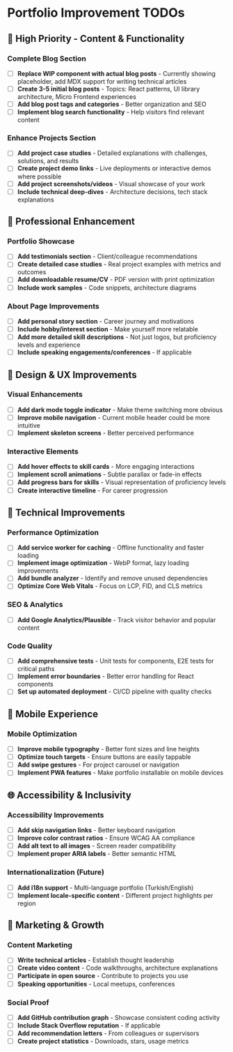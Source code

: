 # Portfolio Improvement TODOs

## 🚀 High Priority - Content & Functionality

### Complete Blog Section

- [ ] **Replace WIP component with actual blog posts** - Currently showing placeholder, add MDX support for writing technical articles
- [ ] **Create 3-5 initial blog posts** - Topics: React patterns, UI library architecture, Micro Frontend experiences
- [ ] **Add blog post tags and categories** - Better organization and SEO
- [ ] **Implement blog search functionality** - Help visitors find relevant content

### Enhance Projects Section

- [ ] **Add project case studies** - Detailed explanations with challenges, solutions, and results
- [ ] **Create project demo links** - Live deployments or interactive demos where possible
- [ ] **Add project screenshots/videos** - Visual showcase of your work
- [ ] **Include technical deep-dives** - Architecture decisions, tech stack explanations

## 💼 Professional Enhancement

### Portfolio Showcase

- [ ] **Add testimonials section** - Client/colleague recommendations
- [ ] **Create detailed case studies** - Real project examples with metrics and outcomes
- [ ] **Add downloadable resume/CV** - PDF version with print optimization
- [ ] **Include work samples** - Code snippets, architecture diagrams

### About Page Improvements

- [ ] **Add personal story section** - Career journey and motivations
- [ ] **Include hobby/interest section** - Make yourself more relatable
- [ ] **Add more detailed skill descriptions** - Not just logos, but proficiency levels and experience
- [ ] **Include speaking engagements/conferences** - If applicable

## 🎨 Design & UX Improvements

### Visual Enhancements

- [ ] **Add dark mode toggle indicator** - Make theme switching more obvious
- [ ] **Improve mobile navigation** - Current mobile header could be more intuitive
- [ ] **Implement skeleton screens** - Better perceived performance

### Interactive Elements

- [ ] **Add hover effects to skill cards** - More engaging interactions
- [ ] **Implement scroll animations** - Subtle parallax or fade-in effects
- [ ] **Add progress bars for skills** - Visual representation of proficiency levels
- [ ] **Create interactive timeline** - For career progression

## 🔧 Technical Improvements

### Performance Optimization

- [ ] **Add service worker for caching** - Offline functionality and faster loading
- [ ] **Implement image optimization** - WebP format, lazy loading improvements
- [ ] **Add bundle analyzer** - Identify and remove unused dependencies
- [ ] **Optimize Core Web Vitals** - Focus on LCP, FID, and CLS metrics

### SEO & Analytics

- [ ] **Add Google Analytics/Plausible** - Track visitor behavior and popular content

### Code Quality

- [ ] **Add comprehensive tests** - Unit tests for components, E2E tests for critical paths
- [ ] **Implement error boundaries** - Better error handling for React components
- [ ] **Set up automated deployment** - CI/CD pipeline with quality checks

## 📱 Mobile Experience

### Mobile Optimization

- [ ] **Improve mobile typography** - Better font sizes and line heights
- [ ] **Optimize touch targets** - Ensure buttons are easily tappable
- [ ] **Add swipe gestures** - For project carousel or navigation
- [ ] **Implement PWA features** - Make portfolio installable on mobile devices

## 🌐 Accessibility & Inclusivity

### Accessibility Improvements

- [ ] **Add skip navigation links** - Better keyboard navigation
- [ ] **Improve color contrast ratios** - Ensure WCAG AA compliance
- [ ] **Add alt text to all images** - Screen reader compatibility
- [ ] **Implement proper ARIA labels** - Better semantic HTML

### Internationalization (Future)

- [ ] **Add i18n support** - Multi-language portfolio (Turkish/English)
- [ ] **Implement locale-specific content** - Different project highlights per region

## 🎯 Marketing & Growth

### Content Marketing

- [ ] **Write technical articles** - Establish thought leadership
- [ ] **Create video content** - Code walkthroughs, architecture explanations
- [ ] **Participate in open source** - Contribute to projects you use
- [ ] **Speaking opportunities** - Local meetups, conferences

### Social Proof

- [ ] **Add GitHub contribution graph** - Showcase consistent coding activity
- [ ] **Include Stack Overflow reputation** - If applicable
- [ ] **Add recommendation letters** - From colleagues or supervisors
- [ ] **Create project statistics** - Downloads, stars, usage metrics
